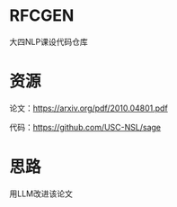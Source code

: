 # RFCGEN
大四NLP课设代码仓库

# 资源
论文：https://arxiv.org/pdf/2010.04801.pdf

代码：https://github.com/USC-NSL/sage

# 思路
用LLM改进该论文
